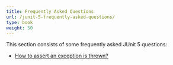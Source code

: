```yaml
---
title: Frequently Asked Questions
url: /junit-5-frequently-asked-questions/
type: book
weight: 50
---
```


This section consists of some frequently asked JUnit 5 questions:

- [How to assert an exception is thrown?](/junit-5-expected-exception/)

